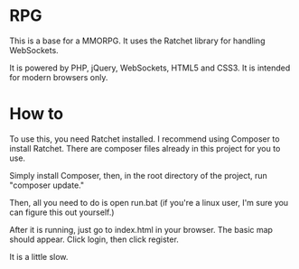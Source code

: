 RPG
===

This is a base for a MMORPG. It uses the Ratchet library for handling WebSockets.

It is powered by PHP, jQuery, WebSockets, HTML5 and CSS3. It is intended for modern browsers only.

How to
======

To use this, you need Ratchet installed. I recommend using Composer to install Ratchet. There are composer files already in this project for you to use.

Simply install Composer, then, in the root directory of the project, run "composer update."

Then, all you need to do is open run.bat (if you're a linux user, I'm sure you can figure this out yourself.)

After it is running, just go to index.html in your browser. The basic map should appear. Click login, then click register.

It is a little slow.